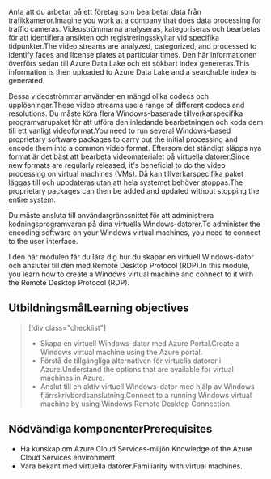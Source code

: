 <span data-ttu-id="93e16-101">Anta att du arbetar på ett företag som bearbetar data från trafikkameror.</span><span class="sxs-lookup"><span data-stu-id="93e16-101">Imagine you work at a company that does data processing for traffic cameras.</span></span> <span data-ttu-id="93e16-102">Videoströmmarna analyseras, kategoriseras och bearbetas för att identifiera ansikten och registreringsskyltar vid specifika tidpunkter.</span><span class="sxs-lookup"><span data-stu-id="93e16-102">The video streams are analyzed, categorized, and processed to identify faces and license plates at particular times.</span></span> <span data-ttu-id="93e16-103">Den här informationen överförs sedan till Azure Data Lake och ett sökbart index genereras.</span><span class="sxs-lookup"><span data-stu-id="93e16-103">This information is then uploaded to Azure Data Lake and a searchable index is generated.</span></span>

<span data-ttu-id="93e16-104">Dessa videoströmmar använder en mängd olika codecs och upplösningar.</span><span class="sxs-lookup"><span data-stu-id="93e16-104">These video streams use a range of different codecs and resolutions.</span></span> <span data-ttu-id="93e16-105">Du måste köra flera Windows-baserade tillverkarspecifika programvarupaket för att utföra den inledande bearbetningen och koda dem till ett vanligt videoformat.</span><span class="sxs-lookup"><span data-stu-id="93e16-105">You need to run several Windows-based proprietary software packages to carry out the initial processing and encode them into a common video format.</span></span> <span data-ttu-id="93e16-106">Eftersom det ständigt släpps nya format är det bäst att bearbeta videomaterialet på virtuella datorer.</span><span class="sxs-lookup"><span data-stu-id="93e16-106">Since new formats are regularly released, it's beneficial to do the video processing on virtual machines (VMs).</span></span> <span data-ttu-id="93e16-107">Då kan tillverkarspecifika paket läggas till och uppdateras utan att hela systemet behöver stoppas.</span><span class="sxs-lookup"><span data-stu-id="93e16-107">The proprietary packages can then be added and updated without stopping the entire system.</span></span>

<span data-ttu-id="93e16-108">Du måste ansluta till användargränssnittet för att administrera kodningsprogramvaran på dina virtuella Windows-datorer.</span><span class="sxs-lookup"><span data-stu-id="93e16-108">To administer the encoding software on your Windows virtual machines, you need to connect to the user interface.</span></span>

<span data-ttu-id="93e16-109">I den här modulen får du lära dig hur du skapar en virtuell Windows-dator och ansluter till den med Remote Desktop Protocol (RDP).</span><span class="sxs-lookup"><span data-stu-id="93e16-109">In this module, you learn how to create a Windows virtual machine and connect to it with the Remote Desktop Protocol (RDP).</span></span>

## <a name="learning-objectives"></a><span data-ttu-id="93e16-110">Utbildningsmål</span><span class="sxs-lookup"><span data-stu-id="93e16-110">Learning objectives</span></span>
> [!div class="checklist"]
> * <span data-ttu-id="93e16-111">Skapa en virtuell Windows-dator med Azure Portal.</span><span class="sxs-lookup"><span data-stu-id="93e16-111">Create a Windows virtual machine using the Azure portal.</span></span>
> * <span data-ttu-id="93e16-112">Förstå de tillgängliga alternativen för virtuella datorer i Azure.</span><span class="sxs-lookup"><span data-stu-id="93e16-112">Understand the options that are available for virtual machines in Azure.</span></span>
> * <span data-ttu-id="93e16-113">Anslut till en aktiv virtuell Windows-dator med hjälp av Windows fjärrskrivbordsanslutning.</span><span class="sxs-lookup"><span data-stu-id="93e16-113">Connect to a running Windows virtual machine by using Windows Remote Desktop Connection.</span></span>

## <a name="prerequisites"></a><span data-ttu-id="93e16-114">Nödvändiga komponenter</span><span class="sxs-lookup"><span data-stu-id="93e16-114">Prerequisites</span></span>

- <span data-ttu-id="93e16-115">Ha kunskap om Azure Cloud Services-miljön.</span><span class="sxs-lookup"><span data-stu-id="93e16-115">Knowledge of the Azure Cloud Services environment.</span></span>
- <span data-ttu-id="93e16-116">Vara bekant med virtuella datorer.</span><span class="sxs-lookup"><span data-stu-id="93e16-116">Familiarity with virtual machines.</span></span>
